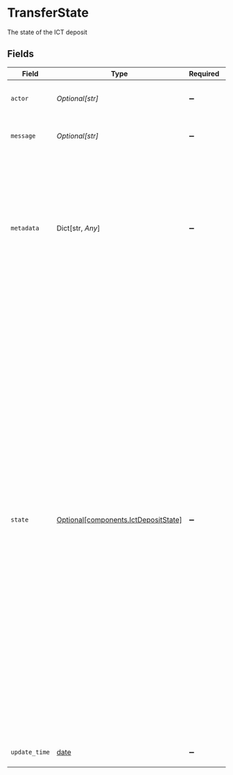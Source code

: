 # TransferState

The state of the ICT deposit


## Fields

| Field                                                                                                                                                                                                                                                                                                                                                                                                                                                                                                                                                                                                                                                                    | Type                                                                                                                                                                                                                                                                                                                                                                                                                                                                                                                                                                                                                                                                     | Required                                                                                                                                                                                                                                                                                                                                                                                                                                                                                                                                                                                                                                                                 | Description                                                                                                                                                                                                                                                                                                                                                                                                                                                                                                                                                                                                                                                              | Example                                                                                                                                                                                                                                                                                                                                                                                                                                                                                                                                                                                                                                                                  |
| ------------------------------------------------------------------------------------------------------------------------------------------------------------------------------------------------------------------------------------------------------------------------------------------------------------------------------------------------------------------------------------------------------------------------------------------------------------------------------------------------------------------------------------------------------------------------------------------------------------------------------------------------------------------------ | ------------------------------------------------------------------------------------------------------------------------------------------------------------------------------------------------------------------------------------------------------------------------------------------------------------------------------------------------------------------------------------------------------------------------------------------------------------------------------------------------------------------------------------------------------------------------------------------------------------------------------------------------------------------------ | ------------------------------------------------------------------------------------------------------------------------------------------------------------------------------------------------------------------------------------------------------------------------------------------------------------------------------------------------------------------------------------------------------------------------------------------------------------------------------------------------------------------------------------------------------------------------------------------------------------------------------------------------------------------------ | ------------------------------------------------------------------------------------------------------------------------------------------------------------------------------------------------------------------------------------------------------------------------------------------------------------------------------------------------------------------------------------------------------------------------------------------------------------------------------------------------------------------------------------------------------------------------------------------------------------------------------------------------------------------------ | ------------------------------------------------------------------------------------------------------------------------------------------------------------------------------------------------------------------------------------------------------------------------------------------------------------------------------------------------------------------------------------------------------------------------------------------------------------------------------------------------------------------------------------------------------------------------------------------------------------------------------------------------------------------------ |
| `actor`                                                                                                                                                                                                                                                                                                                                                                                                                                                                                                                                                                                                                                                                  | *Optional[str]*                                                                                                                                                                                                                                                                                                                                                                                                                                                                                                                                                                                                                                                          | :heavy_minus_sign:                                                                                                                                                                                                                                                                                                                                                                                                                                                                                                                                                                                                                                                       | The user or service that triggered the state update.                                                                                                                                                                                                                                                                                                                                                                                                                                                                                                                                                                                                                     | Apex Transfers                                                                                                                                                                                                                                                                                                                                                                                                                                                                                                                                                                                                                                                           |
| `message`                                                                                                                                                                                                                                                                                                                                                                                                                                                                                                                                                                                                                                                                | *Optional[str]*                                                                                                                                                                                                                                                                                                                                                                                                                                                                                                                                                                                                                                                          | :heavy_minus_sign:                                                                                                                                                                                                                                                                                                                                                                                                                                                                                                                                                                                                                                                       | Additional description of the transfer state.                                                                                                                                                                                                                                                                                                                                                                                                                                                                                                                                                                                                                            | The transfer is being validated                                                                                                                                                                                                                                                                                                                                                                                                                                                                                                                                                                                                                                          |
| `metadata`                                                                                                                                                                                                                                                                                                                                                                                                                                                                                                                                                                                                                                                               | Dict[str, *Any*]                                                                                                                                                                                                                                                                                                                                                                                                                                                                                                                                                                                                                                                         | :heavy_minus_sign:                                                                                                                                                                                                                                                                                                                                                                                                                                                                                                                                                                                                                                                       | Additional metadata relating to the transfer state. Included data depends on the state, e.g.:<br/> - Rejection reasons are included when the `state` is `REJECTED`<br/> - Reason and comment are included when `state` is `CANCELED`                                                                                                                                                                                                                                                                                                                                                                                                                                     | <nil>                                                                                                                                                                                                                                                                                                                                                                                                                                                                                                                                                                                                                                                                    |
| `state`                                                                                                                                                                                                                                                                                                                                                                                                                                                                                                                                                                                                                                                                  | [Optional[components.IctDepositState]](../../models/components/ictdepositstate.md)                                                                                                                                                                                                                                                                                                                                                                                                                                                                                                                                                                                       | :heavy_minus_sign:                                                                                                                                                                                                                                                                                                                                                                                                                                                                                                                                                                                                                                                       | The high level state of a transfer, one of:<br/>- `PROCESSING` - The transfer is being processed and will be posted if successful.<br/>- `PENDING_REVIEW` - The transfer is pending review and will continue processing if approved.<br/>- `POSTED` - The transfer has been posted to the ledger and will be completed at the end of the processing window if not canceled first.<br/>- `COMPLETED` - The transfer has been batched and completed.<br/>- `REJECTED` - The transfer was rejected.<br/>- `CANCELED` - The transfer was canceled.<br/>- `RETURNED` - The transfer was returned.<br/>- `POSTPONED` - The transfer is postponed and will resume processing during the next processing window. | PROCESSING                                                                                                                                                                                                                                                                                                                                                                                                                                                                                                                                                                                                                                                               |
| `update_time`                                                                                                                                                                                                                                                                                                                                                                                                                                                                                                                                                                                                                                                            | [date](https://docs.python.org/3/library/datetime.html#date-objects)                                                                                                                                                                                                                                                                                                                                                                                                                                                                                                                                                                                                     | :heavy_minus_sign:                                                                                                                                                                                                                                                                                                                                                                                                                                                                                                                                                                                                                                                       | The time of the state update.                                                                                                                                                                                                                                                                                                                                                                                                                                                                                                                                                                                                                                            | 2023-05-17 18:29:37.116 +0000 UTC                                                                                                                                                                                                                                                                                                                                                                                                                                                                                                                                                                                                                                        |